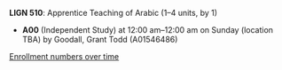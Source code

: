 **LIGN 510**: Apprentice Teaching of Arabic (1–4 units, by 1)

- **A00** (Independent Study) at 12:00 am–12:00 am on Sunday (location TBA) by Goodall, Grant Todd (A01546486)

[Enrollment numbers over time](./LIGN510.tsv)
